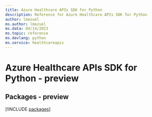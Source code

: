 ```yaml
---
title: Azure Healthcare APIs SDK for Python
description: Reference for Azure Healthcare APIs SDK for Python
author: lmazuel
ms.author: lmazuel
ms.data: 04/14/2023
ms.topic: reference
ms.devlang: python
ms.service: healthcareapis
---
```

# Azure Healthcare APIs SDK for Python - preview
## Packages - preview
[!INCLUDE [packages](healthcare-apis-index.md)]